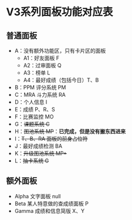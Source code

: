# V3系列面板功能对应表

## 普通面板

- A：没有额外功能区，只有卡片区的面板
    - A1：好友面板 F
    - A2：过审面板 Q
    - A3：榜单 L
    - A4：最好成绩（包括今日）T、B
- B：PPM 评分系统 PM
- C：MRA 斗力系统 RA
- D：个人信息 I
- E：成绩 P、R、S
- F：比赛监控 MO
- G：~~课题系统 C~~
- H：~~图池系统 MP~~：**已完成，但是没有搬东西进来**
- I：~~T、B、RA 面板的前身占位符~~
- J：最好成绩检测 BA
- K：~~升级图池系统 MP+~~
- L：~~抽卡系统 G~~

## 额外面板

- Alpha 文字面板 null
- Beta 某人特意做的查成绩面板 P
- Gamma 成绩和信息简版 X、Y